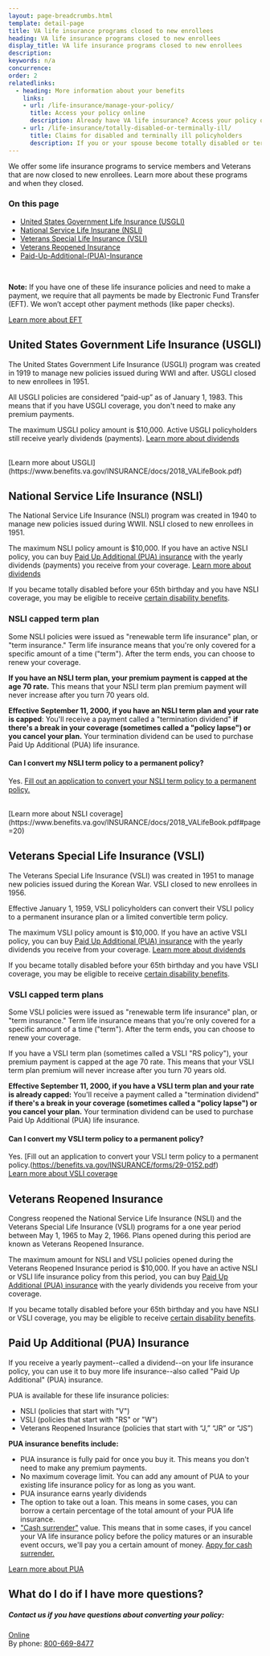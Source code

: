 ```yaml
---
layout: page-breadcrumbs.html
template: detail-page
title: VA life insurance programs closed to new enrollees
heading: VA life insurance programs closed to new enrollees
display_title: VA life insurance programs closed to new enrollees
description: 
keywords: n/a
concurrence:
order: 2
relatedlinks:
  - heading: More information about your benefits
    links:
    - url: /life-insurance/manage-your-policy/
      title: Access your policy online
      description: Already have VA life insurance? Access your policy online.
    - url: /life-insurance/totally-disabled-or-terminally-ill/
      title: Claims for disabled and terminally ill policyholders
      description: If you or your spouse become totally disabled or terminally ill, find out if you can get certain benefits.
---
```


<div class="va-introtext">

We offer some life insurance programs to service members and Veterans that are now closed to new enrollees. Learn more about these programs and when they closed. 

</div>

<h3>On this page</h3>

- [United States Government Life Insurance (USGLI)](##United-States-Government-Life-Insurance-(USGLI))
- [National Service Life Insurane (NSLI)](##National-Service-Life-Insurance-(NSLI))
- [Veterans Special Life Insurance (VSLI)](##Veterans-Special-Life-Insurance-(VSLI))
- [Veterans Reopened Insurance](##Veterans-Reopened-Insurance)
- [Paid-Up-Additional-(PUA)-Insurance](##Paid-Up-Additional-(PUA)-Insurance) 
<br>

**Note:** If you have one of these life insurance policies and need to make a payment, we require that all payments be made by Electronic Fund Transfer (EFT). We won’t accept other payment methods (like paper checks). <br>

[Learn more about EFT](https://www.benefits.va.gov/INSURANCE/payments-eft.asp)

## United States Government Life Insurance (USGLI)

The United States Government Life Insurance (USGLI) program was created in 1919 to manage new policies issued during WWI and after. USGLI closed to new enrollees in 1951. 

All USGLI policies are considered “paid-up” as of January 1, 1983. This means that if you have USGLI coverage, you don't need to make any premium payments. <br>

The maximum USGLI policy amount is $10,000. Active USGLI policyholders still receive yearly dividends (payments).
[Learn more about dividends](https://www.benefits.va.gov/insurance/dividends_options.asp)

<br>
[Learn more about USGLI](https://www.benefits.va.gov/INSURANCE/docs/2018_VALifeBook.pdf)

## National Service Life Insurance (NSLI)

The National Service Life Insurance (NSLI) program was created in 1940 to manage new policies issued during WWII. NSLI closed to new enrollees in 1951.

The maximum NSLI policy amount is $10,000. If you have an active NSLI policy, you can buy [Paid Up Additional (PUA) insurance](##Paid-Up-Additional-(PUA)-Insurance) with the yearly dividends (payments) you receive from your coverage.
[Learn more about dividends](https://www.benefits.va.gov/insurance/dividends_options.asp)

If you became totally disabled before your 65th birthday and you have NSLI coverage, you may be eligible to receive [certain disability benefits](https://www.benefits.va.gov/INSURANCE/gli-claim-disability.asp). 


### NSLI capped term plan

Some NSLI policies were issued as "renewable term life insurance" plan, or "term insurance." Term life insurance means that you're only covered for a specific amount of a time ("term"). After the term ends, you can choose to renew your coverage. 

<b>If you have an NSLI term plan, your premium payment is capped at the age 70 rate.</b> This means that your NSLI term plan premium payment will never increase after you turn 70 years old. 

**Effective September 11, 2000, if you have an NSLI term plan and your rate is capped**:
You'll receive a payment called a "termination dividend" <b>if there's a break in your coverage (sometimes called a "policy lapse") or you cancel your plan.</b> Your termination dividend can be used to purchase Paid Up Additional (PUA) life insurance. 

#### Can I convert my NSLI term policy to a permanent policy?

Yes. [Fill out an application to convert your NSLI term policy to a permanent policy.](https://benefits.va.gov/INSURANCE/forms/29-0152.pdf)

<br>
[Learn more about NSLI coverage](https://www.benefits.va.gov/INSURANCE/docs/2018_VALifeBook.pdf#page=20)



## Veterans Special Life Insurance (VSLI)

The Veterans Special Life Insurance (VSLI) was created in 1951 to manage new policies issued during the Korean War. VSLI closed to new enrollees in 1956.

Effective January 1, 1959, VSLI policyholders can convert their VSLI policy to a permanent insurance plan or a limited convertible term policy.

The maximum VSLI policy amount is $10,000. If you have an active VSLI policy, you can buy [Paid Up Additional (PUA) insurance](##Paid-Up-Additional-(PUA)-Insurance) with the yearly dividends you receive from your coverage.
[Learn more about dividends](https://www.benefits.va.gov/insurance/dividends_options.asp)

If you became totally disabled before your 65th birthday and you have VSLI coverage, you may be eligible to receive [certain disability benefits](https://www.benefits.va.gov/INSURANCE/gli-claim-disability.asp). 


### VSLI capped term plans

Some VSLI policies were issued as "renewable term life insurance" plan, or "term insurance." Term life insurance means that you're only covered for a specific amount of a time ("term"). After the term ends, you can choose to renew your coverage. 

If you have a VSLI term plan (sometimes called a VSLI "RS policy"), your premium payment is capped at the age 70 rate. This means that your VSLI term plan premium will never increase after you turn 70 years old. 

**Effective September 11, 2000, if you have a VSLI term plan and your rate is already capped:**
You'll receive a payment called a  "termination dividend" <b>if there's a break in your coverage (sometimes called a "policy lapse") or you cancel your plan.</b> Your termination dividend can be used to purchase Paid Up Additional (PUA) life insurance.

#### Can I convert my VSLI term policy to a permanent policy?

Yes. [Fill out an application to convert your VSLI term policy to a permanent policy.(https://benefits.va.gov/INSURANCE/forms/29-0152.pdf)
<br>
[Learn more about VSLI coverage](https://www.benefits.va.gov/INSURANCE/docs/2018_VALifeBook.pdf#page=22)


## Veterans Reopened Insurance

Congress reopened the National Service Life Insurance (NSLI) and the Veterans Special Life Insurance (VSLI) programs for a one year period between May 1, 1965 to May 2, 1966. Plans opened during this period are known as Veterans Reopened Insurance. 

The maximum amount for NSLI and VSLI policies opened during the Veterans Reopened Insurance period is $10,000. If you have an active NSLI or VSLI life insurance policy from this period, you can buy [Paid Up Additional (PUA) insurance](##Paid-Up-Additional-(PUA)-Insurance) with the yearly dividends you receive from your coverage. 

If you became totally disabled before your 65th birthday and you have NSLI or VSLI coverage, you may be eligible to receive [certain disability benefits](https://www.benefits.va.gov/INSURANCE/gli-claim-disability.asp).

## Paid Up Additional (PUA) Insurance

If you receive a yearly payment--called a dividend--on your life insurance policy, you can use it to buy more life insurance--also called "Paid Up Additional" (PUA) insurance. 

PUA is available for these life insurance policies:

- NSLI (policies that start with "V")
- VSLI (policies that start with "RS" or "W")
- Veterans Reopened Insurance (policies that start with “J,” “JR” or “JS”)


<b>PUA insurance benefits include:</b>

- PUA insurance is fully paid for once you buy it. This means you don't need to make any premium payments.
- No maximum coverage limit. You can add any amount of PUA to your existing life insurance policy for as long as you want.
- PUA insurance earns yearly dividends
- The option to take out a loan. This means in some cases, you can borrow a certain percentage of the total amount of your PUA life insurance. 
-  ["Cash surrender"](https://www.benefits.va.gov/INSURANCE/docs/2018_VALifeBook.pdf#page=67) value. This means that in some cases, if you cancel your VA life insurance policy before the policy matures or an insurable event occurs, we'll pay you a certain amount of money. [Appy for cash surrender.](https://www.vba.va.gov/pubs/forms/VBA-29-1546-ARE.pdf) <br>

[Learn more about PUA](https://www.benefits.va.gov/INSURANCE/docs/2018_VALifeBook.pdf#page=71)<br>

## What do I do if I have more questions?

##### Contact us if you have questions about converting your policy:
[Online](https://insurance.va.gov/ContactUs)<br>
By phone: <a href="tel:18006698477">800-669-8477</a> 















